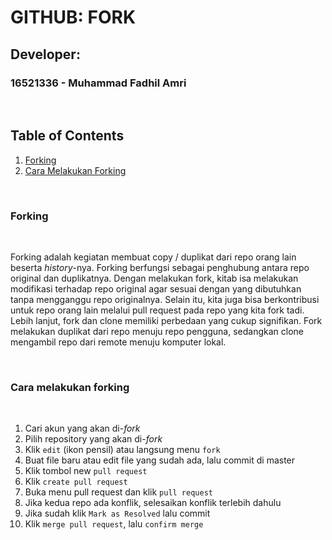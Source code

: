 # GITHUB: FORK


## Developer:
### 16521336 - Muhammad Fadhil Amri

<p>&nbsp;</p>

## Table of Contents

1. [Forking](#forking)
2. [Cara Melakukan Forking](#cara-melakukan-forking)

<p>&nbsp;</p>

### **Forking**

<br>

Forking adalah kegiatan membuat copy / duplikat  dari repo orang lain beserta *history*-nya. Forking berfungsi sebagai penghubung antara repo original dan duplikatnya. Dengan melakukan fork, kitab isa melakukan modifikasi terhadap repo original agar sesuai dengan yang dibutuhkan tanpa mengganggu repo originalnya. Selain itu,  kita juga bisa berkontribusi untuk repo orang lain melalui pull request pada repo yang kita fork tadi. Lebih lanjut, fork dan clone memiliki perbedaan yang cukup signifikan. Fork melakukan duplikat dari repo menuju repo pengguna, sedangkan clone mengambil repo dari remote menuju komputer lokal.
<p>&nbsp;</p>

### **Cara melakukan forking**
<br>

1.	Cari akun yang akan di-*fork*
2.	Pilih repository yang akan di-*fork*
3.	Klik `edit` (ikon pensil) atau langsung menu `fork`
4.	Buat file baru atau edit file yang sudah ada, lalu commit di master
5.	Klik tombol new `pull request`
6.	Klik `create pull request`
7.	Buka menu pull request dan klik `pull request`
8.	Jika kedua repo ada konflik, selesaikan konflik terlebih dahulu
9.	Jika sudah klik `Mark as Resolved` lalu commit
10.	Klik `merge pull request`, lalu `confirm merge`
 

 
